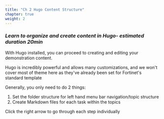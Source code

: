 ```yaml
---
title: "Ch 2 Hugo Content Structure"
chapter: true
weight: 2
---
```


### ***Learn to organize and create content in Hugo- estimated duration 20min***


With Hugo installed, you can proceed to creating and editing your demonstration content.

Hugo is incredibly powerful and allows many customizations, and we won't cover most of theme here as they've already been set for Fortinet's standard template  

Generally, you only need to do 2 things:
1. Set the folder structure for left hand menu bar navigation/topic structure
2. Create Markdown files for each task within the topics

Click the right arrow to go through each step individually
